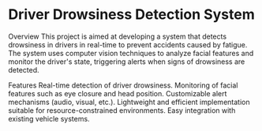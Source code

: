 # Driver Drowsiness Detection System

Overview This project is aimed at developing a system that detects drowsiness in drivers in real-time to prevent accidents caused by fatigue. The system uses computer vision techniques to analyze facial features and monitor the driver's state, triggering alerts when signs of drowsiness are detected.

Features Real-time detection of driver drowsiness. Monitoring of facial features such as eye closure and head position. Customizable alert mechanisms (audio, visual, etc.). Lightweight and efficient implementation suitable for resource-constrained environments. Easy integration with existing vehicle systems.
